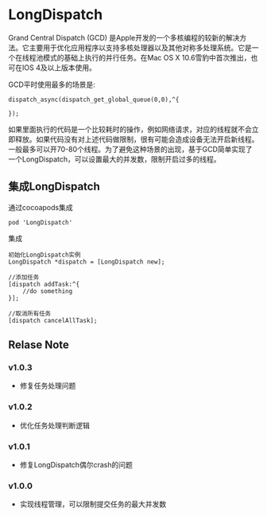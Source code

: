 # LongDispatch

Grand Central Dispatch (GCD) 是Apple开发的一个多核编程的较新的解决方法。它主要用于优化应用程序以支持多核处理器以及其他对称多处理系统。它是一个在线程池模式的基础上执行的并行任务。在Mac OS X 10.6雪豹中首次推出，也可在IOS 4及以上版本使用。

GCD平时使用最多的场景是:

```
dispatch_async(dispatch_get_global_queue(0,0),^{

});
```

如果里面执行的代码是一个比较耗时的操作，例如网络请求，对应的线程就不会立即释放。如果代码没有对上述代码做限制，很有可能会造成设备无法开启新线程。一般最多可以开70-80个线程。为了避免这种场景的出现，基于GCD简单实现了一个LongDispatch，可以设置最大的并发数，限制开启过多的线程。

## 集成LongDispatch

通过cocoapods集成

```
pod 'LongDispatch'
```

集成

```
初始化LongDispatch实例
LongDispatch *dispatch = [LongDispatch new];

//添加任务
[dispatch addTask:^{
	//do something
}];

//取消所有任务
[dispatch cancelAllTask];
```

## Relase Note

### v1.0.3
* 修复任务处理问题

### v1.0.2
* 优化任务处理判断逻辑

### v1.0.1
* 修复LongDispatch偶尔crash的问题

### v1.0.0
* 实现线程管理，可以限制提交任务的最大并发数
